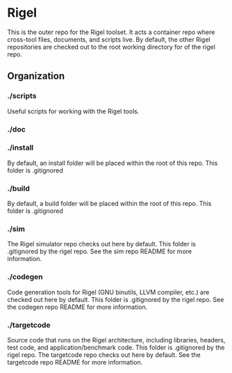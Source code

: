 Rigel
=====

This is the outer repo for the Rigel toolset.
It acts a container repo where cross-tool files, documents, and scripts live.
By default, the other Rigel repositories are checked out to 
the root working directory for of the rigel repo.

Organization
------------

### ./scripts

Useful scripts for working with the Rigel tools.

### ./doc

### ./install

By default, an install folder will be placed within the root of this repo. 
This folder is .gitignored

### ./build

By default, a build folder will be placed within the root of this repo. 
This folder is .gitignored

### ./sim

The Rigel simulator repo checks out here by default. 
This folder is .gitignored by the rigel repo.
See the sim repo README for more information.

### ./codegen

Code generation tools for Rigel (GNU binutils, LLVM compiler, etc.)
are checked out here by default.
This folder is .gitignored by the rigel repo.
See the codegen repo README for more information.

### ./targetcode

Source code that runs on the Rigel architecture, including libraries,
headers, test code, and application/benchmark code.
This folder is .gitignored by the rigel repo.
The targetcode repo checks out here by default.
See the targetcode repo README for more information.
